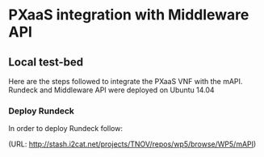 # PXaaS integration with Middleware API

## Local test-bed

Here are the steps followed to integrate the PXaaS VNF with the mAPI. Rundeck and Middleware API were deployed on Ubuntu 14.04 

### Deploy Rundeck

In order to deploy Rundeck follow:

(URL: http://stash.i2cat.net/projects/TNOV/repos/wp5/browse/WP5/mAPI)